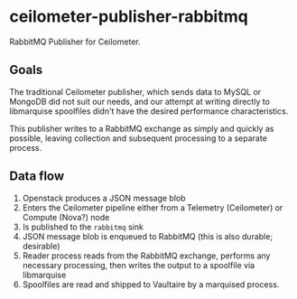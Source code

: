 ceilometer-publisher-rabbitmq
=============================

RabbitMQ Publisher for Ceilometer.


Goals
-----

The traditional Ceilometer publisher, which sends data to MySQL or MongoDB did
not suit our needs, and our attempt at writing directly to libmarquise
spoolfiles didn't have the desired performance characteristics.

This publisher writes to a RabbitMQ exchange as simply and quickly as possible,
leaving collection and subsequent processing to a separate process.


Data flow
---------

1. Openstack produces a JSON message blob
2. Enters the Ceilometer pipeline either from a Telemetry (Ceilometer) or
   Compute (Nova?) node
3. Is published to the `rabbitmq` sink
4. JSON message blob is enqueued to RabbitMQ (this is also durable; desirable)
5. Reader process reads from the RabbitMQ exchange, performs any necessary
   processing, then writes the output to a spoolfile via libmarquise
6. Spoolfiles are read and shipped to Vaultaire by a marquised process.
